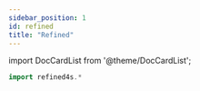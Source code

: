 ```yaml
---
sidebar_position: 1
id: refined
title: "Refined"
---
```


import DocCardList from '@theme/DocCardList';

```scala mdoc
import refined4s.*
```

<DocCardList />
